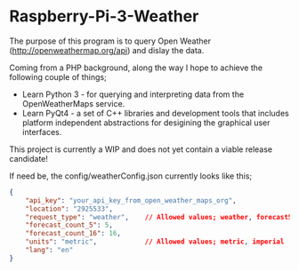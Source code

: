 # Raspberry-Pi-3-Weather

The purpose of this program is to query Open Weather (http://openweathermap.org/api) and dislay the data.

Coming from a PHP background, along the way I hope to achieve the following couple of things;

* Learn Python 3 - for querying and interpreting data from the OpenWeatherMaps service.
* Learn PyQt4 - a set of C++ libraries and development tools that includes platform independent abstractions for desigining the graphical user interfaces.

This project is currently a WIP and does not yet contain a viable release candidate!

If need be, the config/weatherConfig.json currently looks like this;
~~~json
{
    "api_key": "your_api_key_from_open_weather_maps_org",
    "location": "2925533",
    "request_type": "weather",    // Allowed values; weather, forecast5, forecast16
    "forecast_count_5": 5,
    "forecast_count_16": 16,
    "units": "metric",            // Allowed values; metric, imperial
    "lang": "en"
}
